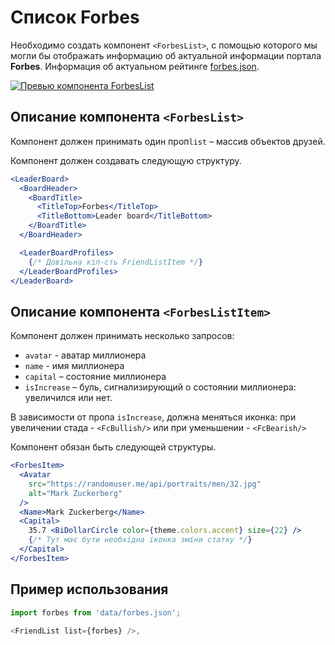 # Список Forbes

Необходимо создать компонент `<ForbesList>`, с помощью которого мы могли бы
отображать информацию об актуальной информации портала **Forbes**. Информация об
актуальном рейтинге [forbes.json](./src/data/forbes.json).

[![Превью компонента ForbesList](https://i.gyazo.com/d860b2fbd570a9eb800917b116fa0423.png)](https://gyazo.com/d860b2fbd570a9eb800917b116fa0423)

## Описание компонента `<ForbesList>`

Компонент должен принимать один проп`list` – массив объектов друзей.

Компонент должен создавать следующую структуру.

```jsx
<LeaderBoard>
  <BoardHeader>
    <BoardTitle>
      <TitleTop>Forbes</TitleTop>
      <TitleBottom>Leader board</TitleBottom>
    </BoardTitle>
  </BoardHeader>

  <LeaderBoardProfiles>
    {/* Довільна кіл-сть FriendListItem */}
  </LeaderBoardProfiles>
</LeaderBoard>
```

## Описание компонента `<ForbesListItem>`

Компонент должен принимать несколько запросов:

- `avatar` - аватар миллионера
- `name` - имя миллионера
- `capital` – состояние миллионера
- `isIncrease` – буль, сигнализирующий о состоянии миллионера: увеличился или
  нет.

В зависимости от пропа `isIncrease`, должна меняться иконка: при увеличении
стада - `<FcBullish/>` или при уменьшении - `<FcBearish/>`

Компонент обязан быть следующей структуры.

```jsx
<ForbesItem>
  <Avatar
    src="https://randomuser.me/api/portraits/men/32.jpg"
    alt="Mark Zuckerberg"
  />
  <Name>Mark Zuckerberg</Name>
  <Capital>
    35.7 <BiDollarCircle color={theme.colors.accent} size={22} />
    {/* Тут має бути необхідна іконка зміни статку */}
  </Capital>
</ForbesItem>
```

## Пример использования

```js
import forbes from 'data/forbes.json';

<FriendList list={forbes} />,
```
